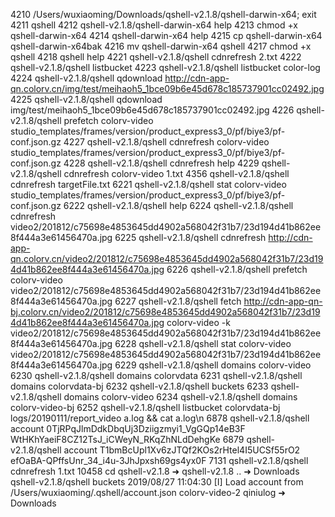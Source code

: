  4210  /Users/wuxiaoming/Downloads/qshell-v2.1.8/qshell-darwin-x64; exit
 4211  qshell
 4212  qshell-v2.1.8/qshell-darwin-x64 help
 4213  chmod +x qshell-darwin-x64
 4214  qshell-darwin-x64 help
 4215  cp qshell-darwin-x64 qshell-darwin-x64bak
 4216  mv qshell-darwin-x64 qshell
 4217  chmod +x qshell
 4218  qshell help
 4221  qshell-v2.1.8/qshell cdnrefresh 2.txt
 4222  qshell-v2.1.8/qshell listbucket
 4223  qshell-v2.1.8/qshell listbucket color-log
 4224  qshell-v2.1.8/qshell qdownload http://cdn-app-qn.colorv.cn/img/test/meihaoh5_1bce09b6e45d678c185737901cc02492.jpg
 4225  qshell-v2.1.8/qshell qdownload img/test/meihaoh5_1bce09b6e45d678c185737901cc02492.jpg
 4226  qshell-v2.1.8/qshell prefetch colorv-video studio_templates/frames/version/product_express3_0/pf/biye3/pf-conf.json.gz
 4227  qshell-v2.1.8/qshell cdnrefresh colorv-video studio_templates/frames/version/product_express3_0/pf/biye3/pf-conf.json.gz
 4228  qshell-v2.1.8/qshell cdnrefresh help
 4229  qshell-v2.1.8/qshell cdnrefresh colorv-video 1.txt
 4356  qshell-v2.1.8/qshell cdnrefresh targetFile.txt
 6221  qshell-v2.1.8/qshell stat colorv-video studio_templates/frames/version/product_express3_0/pf/biye3/pf-conf.json.gz
 6222  qshell-v2.1.8/qshell help
 6224  qshell-v2.1.8/qshell cdnrefresh video2/201812/c75698e4853645dd4902a568042f31b7/23d194d41b862ee8f444a3e61456470a.jpg
 6225  qshell-v2.1.8/qshell cdnrefresh http://cdn-app-qn.colorv.cn/video2/201812/c75698e4853645dd4902a568042f31b7/23d194d41b862ee8f444a3e61456470a.jpg
 6226  qshell-v2.1.8/qshell prefetch colorv-video video2/201812/c75698e4853645dd4902a568042f31b7/23d194d41b862ee8f444a3e61456470a.jpg
 6227  qshell-v2.1.8/qshell fetch http://cdn-app-qn-bj.colorv.cn/video2/201812/c75698e4853645dd4902a568042f31b7/23d194d41b862ee8f444a3e61456470a.jpg colorv-video -k video2/201812/c75698e4853645dd4902a568042f31b7/23d194d41b862ee8f444a3e61456470a.jpg
 6228  qshell-v2.1.8/qshell stat colorv-video video2/201812/c75698e4853645dd4902a568042f31b7/23d194d41b862ee8f444a3e61456470a.jpg
 6229  qshell-v2.1.8/qshell domains colorv-video
 6230  qshell-v2.1.8/qshell domains colorvdata
 6231  qshell-v2.1.8/qshell domains colorvdata-bj
 6232  qshell-v2.1.8/qshell buckets
 6233  qshell-v2.1.8/qshell domains colorv-video
 6234  qshell-v2.1.8/qshell domains colorv-video-bj
 6252  qshell-v2.1.8/qshell listbucket colorvdata-bj logs/20190111/report_video a.log && cat a.log\n
 6878  qshell-v2.1.8/qshell account 0TjRPqJlmDdkDbqUj3Dziigzmyi1_VgGQp14eB3F WtHKhYaeiF8CZ12TsJ_iCWeyN_RKqZhNLdDehgKe
 6879  qshell-v2.1.8/qshell account T1bmBcUpl1Xv6zJTQf2KOs2rHtel4I5UCSf55rO2 efOaBA-QPffsUnr_34_i4u-3JhJpxsh69gs4yx0F
 7131  qshell-v2.1.8/qshell cdnrefresh 1.txt
10458  cd qshell-v2.1.8
➜  qshell-v2.1.8 ..
➜  Downloads qshell-v2.1.8/qshell buckets
2019/08/27 11:04:30 [I] Load account from /Users/wuxiaoming/.qshell/account.json
colorv-video-2
qiniulog
➜  Downloads
